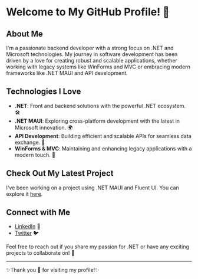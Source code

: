 # Welcome to My GitHub Profile! 👋

## About Me
I'm a passionate backend developer with a strong focus on .NET and Microsoft technologies. My journey in software development has been driven by a love for creating robust and scalable applications, whether working with legacy systems like WinForms and MVC or embracing modern frameworks like .NET MAUI and API development.

## Technologies I Love
- **.NET**: Front and backend solutions with the powerful .NET ecosystem. 🛠️
- **.NET MAUI**: Exploring cross-platform development with the latest in Microsoft innovation. 🌍
- **API Development**: Building efficient and scalable APIs for seamless data exchange. 🔗
- **WinForms & MVC**: Maintaining and enhancing legacy applications with a modern touch.  🔄

## Check Out My Latest Project
I've been working on a project using .NET MAUI and Fluent UI. You can explore it [here](https://github.com/Peppe426/net-maui-fluent-ui).

## Connect with Me
- [LinkedIn](https://www.linkedin.com/in/peter-liljeholm-5955561a0) 🔗
- [Twitter](https://twitter.com/PeterL1760831) 🐦

Feel free to reach out if you share my passion for .NET or have any exciting projects to collaborate on! 🤝

---

✨Thank you 🙏 for visiting my profile!✨


<!--
**Peppe426/Peppe426** is a ✨ _special_ ✨ repository because its `README.md` (this file) appears on your GitHub profile.

Here are some ideas to get you started:

- 🔭 I’m currently working on ...
- 🌱 I’m currently learning ...
- 👯 I’m looking to collaborate on ...
- 🤔 I’m looking for help with ...
- 💬 Ask me about ...
- 📫 How to reach me: ...
- 😄 Pronouns: ...
- ⚡ Fun fact: ...
-->
